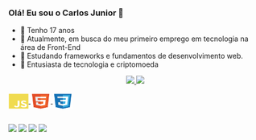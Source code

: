 ### Olá! Eu sou o Carlos Junior 👋

- 🤪 Tenho 17 anos
- 🔭 Atualmente, em busca do meu primeiro emprego em tecnologia na área de Front-End
- 🌱 Estudando frameworks e fundamentos de desenvolvimento web.
- 👻 Entusiasta de tecnologia e criptomoeda

<div align="center">
  <a href="https://github.com/carloseduardojunior">
  <img height="150em" src="https://github-readme-stats.vercel.app/api?username=carloseduardojunior&show_icons=true&theme=tokyonight&include_all_commits=true&count_private=true"/>
  <img height="150em" src="https://github-readme-stats.vercel.app/api/top-langs/?username=carloseduardojunior&layout=compact&langs_count=7&theme=tokyonight"/>
    </div>
  
  <div style="display: inline_block"><br>
    <img align="center" alt="Carlos-Js" height="30" width="40" src="https://raw.githubusercontent.com/devicons/devicon/master/icons/javascript/javascript-plain.svg">
    <img align="center" alt="Carlos-HTML" height="30" width="40" src="https://raw.githubusercontent.com/devicons/devicon/master/icons/html5/html5-original.svg">
  <img align="center" alt="Carlos-CSS" height="30" width="40" src="https://raw.githubusercontent.com/devicons/devicon/master/icons/css3/css3-original.svg">
    </div>
  
  ## 
  
  <div>
  <a href="https://instagram.com/junioor_.7" target="_blank"><img src="https://img.shields.io/badge/-Instagram-%23E4405F?style=for-the-badge&logo=instagram&logoColor=white" target="_blank"></a>
 	<a href="https://www.twitch.tv/scurvyy7__" target="_blank"><img src="https://img.shields.io/badge/Twitch-9146FF?style=for-the-badge&logo=twitch&logoColor=white" target="_blank"></a>
  <a href = "mailto:junioor.barbos4@gmail.com"><img src="https://img.shields.io/badge/-Gmail-%23333?style=for-the-badge&logo=gmail&logoColor=white" target="_blank"></a>
  <a href="https://www.linkedin.com/in/carlos-eduardo-965241208/" target="_blank"><img src="https://img.shields.io/badge/-LinkedIn-%230077B5?style=for-the-badge&logo=linkedin&logoColor=white" target="_blank"></a> 
  </div>
